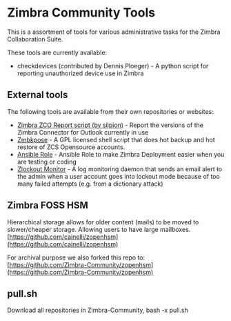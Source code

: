 # Zimbra Community Tools

This is a assortment of tools for various administrative tasks for the Zimbra
 Collaboration Suite.
  
These tools are currently available:

* checkdevices (contributed by Dennis Ploeger) - A python script for reporting 
unauthorized device use in Zimbra

## External tools

The following tools are available from their own repositories or websites:

* [Zimbra ZCO Report script (by silpion)](https://github.com/silpion/zmzcoreport) - Report the versions of the Zimbra Connector for Outlook currently in use
* [Zmbkpose](https://github.com/bggo/Zmbkpose) - A GPL licensed shell script that does hot backup and hot restore of ZCS Opensource accounts.
* [Ansible Role](https://github.com/pbruna/ansible-zimbradev) - Ansible Role to make Zimbra Deployment easier when you are testing or coding
* [Zlockout Monitor](https://github.com/howanitz/zimbra_lockoutd) - A log monitoring daemon that sends an email alert to the admin when a user account goes into lockout mode because of too many failed attempts (e.g. from a dictionary attack)

## Zimbra FOSS HSM 

Hierarchical storage allows for older content (mails) to be moved to slower/cheaper storage. Allowing users to have large mailboxes.
[https://github.com/cainelli/zopenhsm](https://github.com/cainelli/zopenhsm)

For archival purpose we also forked this repo to:
[https://github.com/Zimbra-Community/zopenhsm](https://github.com/Zimbra-Community/zopenhsm)

## pull.sh

Download all repositories in Zimbra-Community, bash -x pull.sh
